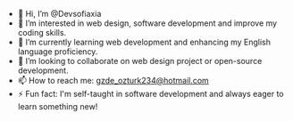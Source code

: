 - 👋 Hi, I’m @Devsofiaxia
- 👀 I’m interested in web design, software development and improve my coding skills.
- 🌱 I’m currently learning web development and enhancing my English language proficiency.
- 💞️ I’m looking to collaborate on web design project or open-source development.
- 📫 How to reach me: gzde_ozturk234@hotmail.com
- ⚡ Fun fact: I'm self-taught in software development and always eager to learn something new!

